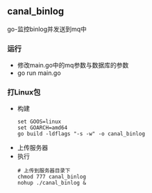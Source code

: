 ## canal_binlog
go-监控binlog并发送到mq中

### 运行

- 修改main.go中的mq参数与数据库的参数
- go run main.go

### 打Linux包

- 构建
  ```shell
  set GOOS=linux
  set GOARCH=amd64
  go build -ldflags "-s -w" -o canal_binlog
  ```
- 上传服务器
- 执行
  ```shell
  # 上传到服务器目录下
  chmod 777 canal_binlog
  nohup ./canal_binlog &
  ```
